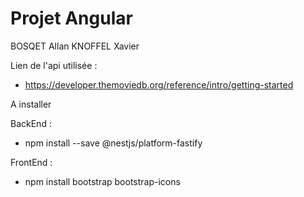 ﻿# Projet Angular 
BOSQET Allan
KNOFFEL Xavier

Lien de l'api utilisée :
  - https://developer.themoviedb.org/reference/intro/getting-started

A installer

BackEnd :

  - npm install --save @nestjs/platform-fastify

FrontEnd :

 - npm install bootstrap bootstrap-icons

